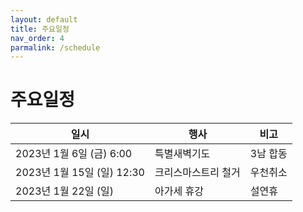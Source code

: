 ```yaml
---
layout: default
title: 주요일정
nav_order: 4 
parmalink: /schedule
---
```

# 주요일정

| 일시 | 행사 | 비고 |
|----|----|----|
| 2023년 1월 6일 (금) 6:00 | 특별새벽기도 | 3남 합동 |
| 2023년 1월 15일 (일) 12:30 | 크리스마스트리 철거 | 우천취소 |
| 2023년 1월 22일 (일) | 아가세 휴강 | 설연휴 |
